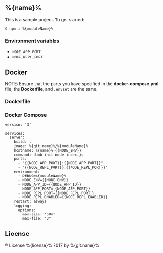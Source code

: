 ## %{name}%

This is a sample project. To get started:

```
$ npm i %{moduleName}%
```


### Environment variables

* `NODE_APP_PORT`
* `NODE_REPL_PORT`

## Docker

NOTE: Ensure that the ports you have specified in the **docker-compose.yml** file, the **Dockerfile**, and `.envset` are the same.

### Dockerfile

### Docker Compose

```
version: '3'

services:
  server:
    build: .
    image: %{git.name}%/%{moduleName}%
    hostname: %{name}%-{{NODE_ENV}}
    command: dumb-init node index.js
    ports:
      - "{{NODE_APP_PORT}}:{{NODE_APP_PORT}}"
      - "{{NODE_REPL_PORT}}:{{NODE_REPL_PORT}}"
    environment:
      - DEBUG=%{moduleName}%
      - NODE_ENV={{NODE_ENV}}
      - NODE_APP_ID={{NODE_APP_ID}}
      - NODE_APP_PORT={{NODE_APP_PORT}}
      - NODE_REPL_PORT={{NODE_REPL_PORT}}
      - NODE_REPL_ENABLED={{NODE_REPL_ENABLED}}
    restart: always
    logging:
      options:
        max-size: "50m"
        max-file: "3"
```

## License
® License %{license}% 2017 by %{git.name}%
